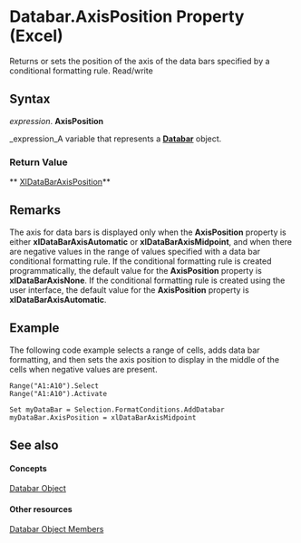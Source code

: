
# Databar.AxisPosition Property (Excel)

Returns or sets the position of the axis of the data bars specified by a conditional formatting rule. Read/write


## Syntax

 _expression_. **AxisPosition**

 _expression_A variable that represents a  **[Databar](2684e913-c278-e6be-ba9d-053b6ad58bae.md)** object.


### Return Value

 ** [XlDataBarAxisPosition](5e447cc5-0bd1-c96a-2e3b-5d701489e61f.md)**


## Remarks

The axis for data bars is displayed only when the  **AxisPosition** property is either **xlDataBarAxisAutomatic** or **xlDataBarAxisMidpoint**, and when there are negative values in the range of values specified with a data bar conditional formatting rule. If the conditional formatting rule is created programmatically, the default value for the  **AxisPosition** property is **xlDataBarAxisNone**. If the conditional formatting rule is created using the user interface, the default value for the  **AxisPosition** property is **xlDataBarAxisAutomatic**.


## Example

The following code example selects a range of cells, adds data bar formatting, and then sets the axis position to display in the middle of the cells when negative values are present.


```
Range("A1:A10").Select 
Range("A1:A10").Activate 
 
Set myDataBar = Selection.FormatConditions.AddDatabar 
myDataBar.AxisPosition = xlDataBarAxisMidpoint
```


## See also


#### Concepts


 [Databar Object](2684e913-c278-e6be-ba9d-053b6ad58bae.md)
#### Other resources


 [Databar Object Members](137f7e88-bb61-48a3-d2cb-76a8282cd62e.md)
